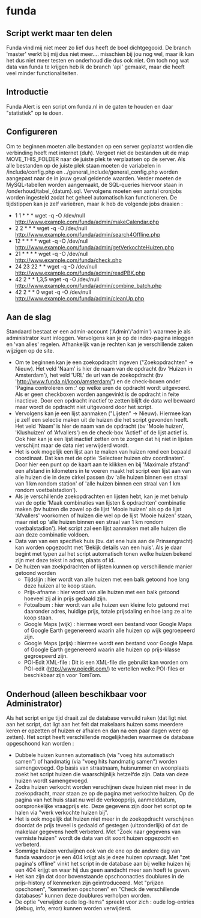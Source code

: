 # funda

## Script werkt maar ten delen
Funda vind mij niet meer zo lief dus heeft de boel dichtgegooid.
De branch 'master' werkt bij mij dus niet meer.... misschien bij jou nog wel, maar ik kan het dus niet meer testen en onderhoud die dus ook niet.
Om toch nog wat data van funda te krijgen heb ik de branch 'api' gemaakt, maar die heeft veel minder functionaliteiten.

## Introductie
Funda Alert is een script om funda.nl in de gaten te houden en daar "statistiek" op te doen.

## Configureren
Om te beginnen moeten alle bestanden op een server geplaatst worden die verbinding heeft met internet (duh). Vergeet niet de bestanden uit de map MOVE_THIS_FOLDER naar de juiste plek te verplaatsen op de server. Als alle bestanden op de juiste plek staan moeten de variabelen in /include/config.php en ../general_include/general_config.php worden aangepast naar de in jouw geval geldende waarden. Verder moeten de MySQL-tabellen worden aangemaakt, de SQL-queries hiervoor staan in /onderhoud/tabel_{datum}.sql. Vervolgens moeten een aantal cronjobs worden ingesteld zodat het geheel automatisch kan functioneren.
De tijdstippen kan je zelf varieëren, maar ik heb de volgende jobs draaien :
- 1 	1 	* 	* 	* 			wget -q -O /dev/null http://www.example.com/funda/admin/makeCalendar.php
- 2 	2 	* 	* 	* 			wget -q -O /dev/null http://www.example.com/funda/admin/search4Offline.php
- 12 	* 	* 	* 	* 			wget -q -O /dev/null http://www.example.com/funda/admin/getVerkochteHuizen.php
- 21 	* 	* 	* 	* 			wget -q -O /dev/null http://www.example.com/funda/check.php
- 24 	23	22 	* 	* 			wget -q -O /dev/null http://www.example.com/funda/admin/readPBK.php
- 42 	2 	* 	* 	1,3,5 	wget -q -O /dev/null http://www.example.com/funda/admin/combine_batch.php
- 42 	2 	* 	* 	0 			wget -q -O /dev/null http://www.example.com/funda/admin/cleanUp.php

## Aan de slag
Standaard bestaat er een admin-account ('Admin'/'admin') waarmee je als administrator kunt inloggen. Vervolgens kan je op de index-pagina inloggen en 'van alles' regelen. Afhankelijk van je rechten kan je verschillende zaken wijzigen op de site.
* Om te beginnen kan je een zoekopdracht ingeven ("Zoekopdrachten" -> Nieuw). Het veld 'Naam' is hier de naam van de opdracht (bv 'Huizen in Amsterdam'), het veld 'URL' de url van de zoekopdracht (bv 'http://www.funda.nl/koop/amsterdam/') en de check-boxen onder 'Pagina controleren om :' op welke uren de opdracht wordt uitgevoerd. Als er geen checkboxen worden aangevinkt is de opdracht in feite inactieve. Door een opdracht inactief te zetten blijft de data wel bewaard maar wordt de opdracht niet uitgevoerd door het script.
* Vervolgens kan je een lijst aanmaken ("Lijsten" -> Nieuw). Hiermee kan je zelf een selectie maken uit de huizen die het script gevonden heeft. Het veld 'Naam' is hier de naam van de opdracht (bv 'Mooie huizen', 'Klushuizen' of 'Afvallers') en de check-box 'Actief' of de lijst actief is. Ook hier kan je een lijst inactief zetten om te zorgen dat hij niet in lijsten verschijnt maar de data niet verwijderd wordt.
* Het is ook mogelijk een lijst aan te maken van huizen rond een bepaald coordinaat. Dat kan met de optie 'Selecteer huizen obv coordinaten'. Door hier een punt op de kaart aan te klikken en bij 'Maximale afstand' een afstand in kilometers in te voeren maakt het script een lijst aan van alle huizen die in deze cirkel passen (bv 'alle huizen binnen een straal van 1 km rondom station' of 'alle huizen binnen een straal van 1 km rondom voetbalstadion').
* Als je verschillende zoekopdrachten en lijsten hebt, kan je met behulp van de optie 'Maak combinaties van lijsten & opdrachten' combinatie maken (bv huizen die zowel op de lijst 'Mooie huizen' als op de lijst 'Afvallers' voorkomen of huizen die wel op de lijst 'Mooie huizen' staan, maar niet op 'alle huizen binnen een straal van 1 km rondom voetbalstadion'). Het script zal een lijst aanmaken met alle huizen die aan deze combinatie voldoen.
* Data van van een specifiek huis (bv. dat ene huis aan de Prinsengracht) kan worden opgezocht met 'Bekijk details van een huis'. Als je daar begint met typen zal het script automatisch tonen welke huizen bekend zijn met deze tekst in adres, plaats of id.
* De huizen van zoekpdrachten of lijsten kunnen op verschillende manier getoond worden
  * Tijdslijn : hier wordt van alle huizen met een balk getoond hoe lang deze huizen al te koop staan.
  * Prijs-afname : hier wordt van alle huizen met een balk getoond hoeveel zij al in prijs gedaald zijn.
  * Fotoalbum : hier wordt van alle huizen een kleine foto getoond met daaronder adres, huidige prijs, totale prijsdaling en hoe lang ze al te koop staan.
  * Google Maps (wijk) : hiermee wordt een bestand voor Google Maps of Google Earth gegenereerd waarin alle huizen op wijk gegroepeerd zijn.
  * Google Maps (prijs) : hiermee wordt een bestand voor Google Maps of Google Earth gegenereerd waarin alle huizen op prijs-klasse gegroepeerd zijn.
  * POI-Edit XML-file : Dit is een XML-file die gebruikt kan worden om POI-edit (http://www.poiedit.com/) te vertellen welke POI-files er beschikbaar zijn voor TomTom.

## Onderhoud (alleen beschikbaar voor Administrator)
Als het script enige tijd draait zal de database vervuild raken (dat ligt niet aan het script, dat ligt aan het feit dat makelaars huizen soms meerdere keren er opzetten of huizen er afhalen en dan na een paar dagen weer op zetten).
Het script heeft verschillende mogelijkheden waarmee de database opgeschoond kan worden :
* Dubbele huizen kunnen automatisch (via "voeg hits automatisch samen") of handmatig (via "voeg hits handmatig samen") worden samengevoegd. Op basis van straatnaam, huisnummer en woonplaats zoekt het script huizen die waarschijnlijk hetzelfde zijn. Data van deze huizen wordt samengevoegd.
* Zodra huizen verkocht worden verschijnen deze huizen niet meer in de zoekopdracht, maar staan ze op de pagina met verkochte huizen. Op de pagina van het huis staat nu wel de verkoopprijs, aanmelddatum, oorspronkelijke vraagprijs etc. Deze gegevens zijn door het script op te halen via "werk verkochte huizen bij".
* Het is ook mogelijk dat huizen niet meer in de zoekopdracht verschijnen doordat de prijs teveel is gedaald of gestegen (uitzonderlijk) of dat de makelaar gegevens heeft verbeterd. Met "Zoek naar gegevens van vermiste huizen" wordt de data van dit soort huizen opgezocht en verbeterd.
* Sommige huizen verdwijnen ook van de ene op de andere dag van funda waardoor je een 404 krijgt als je deze huizen opvraagt. Met "zet pagina's offline" vinkt het script in de database aan bij welke huizen hij een 404 krijgt en waar hij dus geen aandacht meer aan hoeft te geven.
* Het kan zijn dat door bovenstaande opschoonacties doublures in de prijs-history of kenmerken zijn geïntroduceerd. Met "prijzen opschonen", "kenmerken opschonen" en "Check de verschillende databases" kunnen deze doublures verholpen worden.
* De optie "verwijder oude log-items" spreekt voor zich : oude log-entries (debug, info, error) kunnen worden verwijderd.
